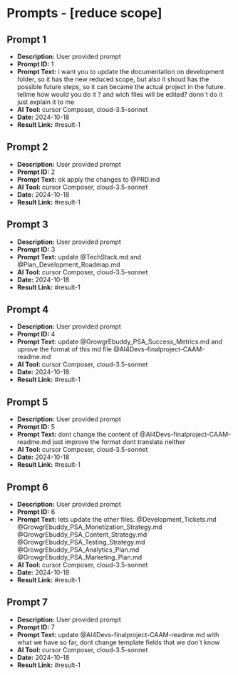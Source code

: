 # Prompts - [reduce scope]

## Prompt 1
* **Description:** User provided prompt
* **Prompt ID:** 1
* **Prompt Text:** i want you to update the documentation on development folder, so it has the new reduced scope, but also it shoud has the possible future steps, so it can became the actual project in the future.
tellme how would you do it ? and wich files will be edited? donn´t do it just explain it to me
* **AI Tool:** cursor Composer, cloud-3.5-sonnet
* **Date:** 2024-10-18
* **Result Link:** #result-1

## Prompt 2
* **Description:** User provided prompt
* **Prompt ID:** 2
* **Prompt Text:** ok apply the changes to @PRD.md
* **AI Tool:** cursor Composer, cloud-3.5-sonnet
* **Date:** 2024-10-18
* **Result Link:** #result-1

## Prompt 3
* **Description:** User provided prompt
* **Prompt ID:** 3
* **Prompt Text:** update @TechStack.md and @Plan_Development_Roadmap.md
* **AI Tool:** cursor Composer, cloud-3.5-sonnet
* **Date:** 2024-10-18
* **Result Link:** #result-1

## Prompt 4
* **Description:** User provided prompt
* **Prompt ID:** 4
* **Prompt Text:** update @GrowgrEbuddy_PSA_Success_Metrics.md and uprove the format of this md file @AI4Devs-finalproject-CAAM-readme.md
* **AI Tool:** cursor Composer, cloud-3.5-sonnet
* **Date:** 2024-10-18
* **Result Link:** #result-1

## Prompt 5
* **Description:** User provided prompt
* **Prompt ID:** 5
* **Prompt Text:** dont change the content of @AI4Devs-finalproject-CAAM-readme.md just improve the format dont translate neither
* **AI Tool:** cursor Composer, cloud-3.5-sonnet
* **Date:** 2024-10-18
* **Result Link:** #result-1

## Prompt 6
* **Description:** User provided prompt
* **Prompt ID:** 6
* **Prompt Text:** lets update the other files.
@Development_Tickets.md @GrowgrEbuddy_PSA_Monetization_Strategy.md @GrowgrEbuddy_PSA_Content_Strategy.md @GrowgrEbuddy_PSA_Testing_Strategy.md @GrowgrEbuddy_PSA_Analytics_Plan.md @GrowgrEbuddy_PSA_Marketing_Plan.md
* **AI Tool:** cursor Composer, cloud-3.5-sonnet
* **Date:** 2024-10-18
* **Result Link:** #result-1

## Prompt 7
* **Description:** User provided prompt
* **Prompt ID:** 7
* **Prompt Text:** update @AI4Devs-finalproject-CAAM-readme.md with what we have so far, dont change template fields that we don´t know
* **AI Tool:** cursor Composer, cloud-3.5-sonnet
* **Date:** 2024-10-18
* **Result Link:** #result-1

